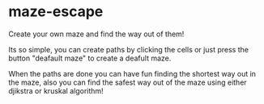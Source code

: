 # maze-escape
Create your own maze and find the way out of them!

Its so simple, you can create paths by clicking the cells or just press the button "deafault maze" to create a deafult maze.

When the paths are done you can have fun finding the shortest way out in the maze, also you can find the safest way out of the maze using either djikstra or kruskal algorithm!
